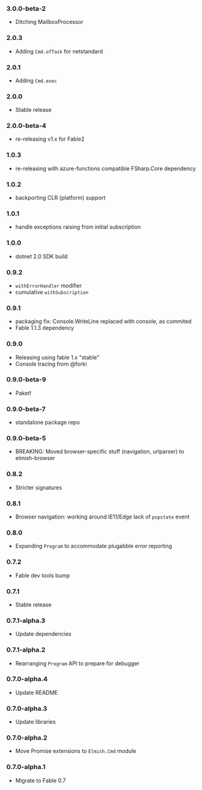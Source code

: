 ### 3.0.0-beta-2

* Ditching MailboxProcessor

### 2.0.3

* Adding `Cmd.ofTask` for netstandard

### 2.0.1

* Adding `Cmd.exec`

### 2.0.0

* Stable release

### 2.0.0-beta-4

* re-releasing v1.x for Fable2

### 1.0.3

* re-releasing with azure-functions compatible FSharp.Core dependency

### 1.0.2

* backporting CLR (platform) support

### 1.0.1

* handle exceptions raising from initial subscription

### 1.0.0

* dotnet 2.0 SDK build

### 0.9.2

* `withErrorHandler` modifier
* cumulative `withSubscription`

### 0.9.1

* packaging fix: Console.WriteLine replaced with console, as commited
* Fable 1.1.3 dependency

### 0.9.0

* Releasing using fable 1.x "stable"
* Console tracing from @forki

### 0.9.0-beta-9

* Paket!

### 0.9.0-beta-7

* standalone package repo

### 0.9.0-beta-5

* BREAKING: Moved browser-specific stuff (navigation, urlparser) to elmish-browser

### 0.8.2

* Stricter signatures

### 0.8.1

* Browser navigation: working around IE11/Edge lack of `popstate` event

### 0.8.0

* Expanding `Program` to accommodate plugabble error reporting

### 0.7.2

* Fable dev tools bump

### 0.7.1

* Stable release

### 0.7.1-alpha.3

* Update dependencies

### 0.7.1-alpha.2

* Rearranging `Program` API to prepare for debugger

### 0.7.0-alpha.4

* Update README

### 0.7.0-alpha.3

* Update libraries

### 0.7.0-alpha.2

* Move Promise extensions to `Elmish.Cmd` module

### 0.7.0-alpha.1

* Migrate to Fable 0.7
